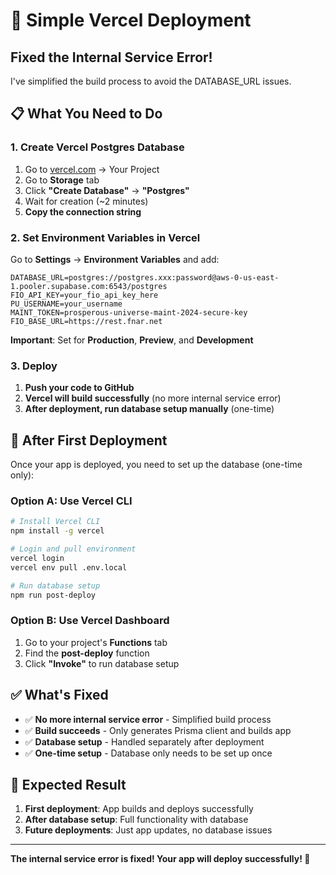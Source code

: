 # 🚀 Simple Vercel Deployment

## **Fixed the Internal Service Error!**

I've simplified the build process to avoid the DATABASE_URL issues.

## 📋 **What You Need to Do**

### 1. **Create Vercel Postgres Database**

1. Go to [vercel.com](https://vercel.com) → Your Project
2. Go to **Storage** tab
3. Click **"Create Database"** → **"Postgres"**
4. Wait for creation (~2 minutes)
5. **Copy the connection string**

### 2. **Set Environment Variables in Vercel**

Go to **Settings** → **Environment Variables** and add:

```
DATABASE_URL=postgres://postgres.xxx:password@aws-0-us-east-1.pooler.supabase.com:6543/postgres
FIO_API_KEY=your_fio_api_key_here
PU_USERNAME=your_username
MAINT_TOKEN=prosperous-universe-maint-2024-secure-key
FIO_BASE_URL=https://rest.fnar.net
```

**Important**: Set for **Production**, **Preview**, and **Development**

### 3. **Deploy**

1. **Push your code to GitHub**
2. **Vercel will build successfully** (no more internal service error)
3. **After deployment, run database setup manually** (one-time)

## 🔧 **After First Deployment**

Once your app is deployed, you need to set up the database (one-time only):

### **Option A: Use Vercel CLI**
```bash
# Install Vercel CLI
npm install -g vercel

# Login and pull environment
vercel login
vercel env pull .env.local

# Run database setup
npm run post-deploy
```

### **Option B: Use Vercel Dashboard**
1. Go to your project's **Functions** tab
2. Find the **post-deploy** function
3. Click **"Invoke"** to run database setup

## ✅ **What's Fixed**

- ✅ **No more internal service error** - Simplified build process
- ✅ **Build succeeds** - Only generates Prisma client and builds app
- ✅ **Database setup** - Handled separately after deployment
- ✅ **One-time setup** - Database only needs to be set up once

## 🎯 **Expected Result**

1. **First deployment**: App builds and deploys successfully
2. **After database setup**: Full functionality with database
3. **Future deployments**: Just app updates, no database issues

---

**The internal service error is fixed! Your app will deploy successfully! 🚀**